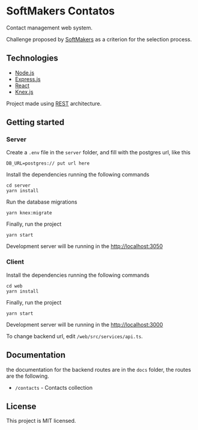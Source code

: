 # SoftMakers Contatos

Contact management web system.

Challenge proposed by [SoftMakers](https://github.com/BrSoftMakers/challenge-fullstack-developer) as a criterion for the selection process.

## Technologies

- [Node.js](https://nodejs.org/)
- [Express.js](https://expressjs.com/)
- [React](https://reactjs.org/)
- [Knex.js](http://knexjs.org/)

Project made using [REST](https://en.wikipedia.org/wiki/Representational_state_transfer) architecture.

## Getting started

### **Server**

Create a `.env` file in the `server` folder, and fill with the postgres url, like this

```
DB_URL=postgres:// put url here
```

Install the dependencies running the following commands

```
cd server
yarn install
```

Run the database migrations

```
yarn knex:migrate
```

Finally, run the project

```
yarn start
```

Development server will be running in the [http://localhost:3050](http://localhost:3050)

### **Client**

Install the dependencies running the following commands

```
cd web
yarn install
```

Finally, run the project

```
yarn start
```

Development server will be running in the [http://localhost:3000](http://localhost:3000)

To change backend url, edit `/web/src/services/api.ts`.

## Documentation

the documentation for the backend routes are in the `docs` folder, the routes are the following.

- `/contacts` - Contacts collection

## License

This project is MIT licensed.
